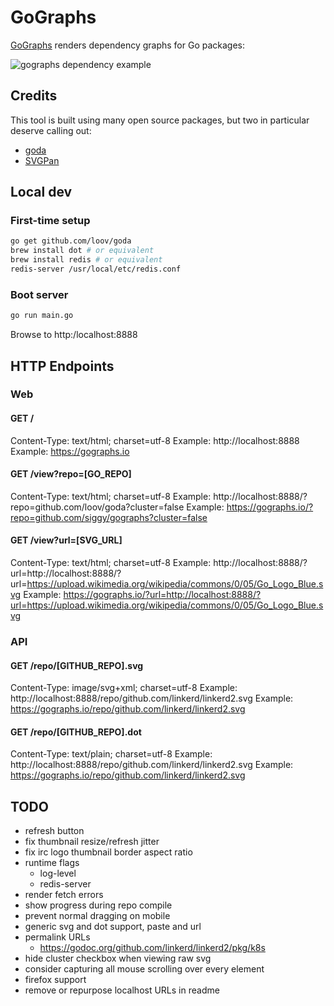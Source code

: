 # GoGraphs

[GoGraphs](https://gographs.io) renders dependency graphs for Go packages:

![gographs dependency example](https://gographs.io/repo/github.com/siggy/gographs.svg?cluster=false "GoGraphs Dependencies")

## Credits

This tool is built using many open source packages, but two in particular
deserve calling out:

- [goda](https://github.com/loov/goda)
- [SVGPan](https://github.com/ariutta/svg-pan-zoom)

## Local dev

### First-time setup

```bash
go get github.com/loov/goda
brew install dot # or equivalent
brew install redis # or equivalent
redis-server /usr/local/etc/redis.conf
```

### Boot server

```bash
go run main.go
```

Browse to http:/localhost:8888

## HTTP Endpoints

### Web

#### GET /
Content-Type: text/html; charset=utf-8
Example: http://localhost:8888
Example: https://gographs.io

#### GET /view?repo=[GO_REPO]
Content-Type: text/html; charset=utf-8
Example: http://localhost:8888/?repo=github.com/loov/goda?cluster=false
Example: https://gographs.io/?repo=github.com/siggy/gographs?cluster=false

#### GET /view?url=[SVG_URL]
Content-Type: text/html; charset=utf-8
Example: http://localhost:8888/?url=http://localhost:8888/?url=https://upload.wikimedia.org/wikipedia/commons/0/05/Go_Logo_Blue.svg
Example: https://gographs.io/?url=http://localhost:8888/?url=https://upload.wikimedia.org/wikipedia/commons/0/05/Go_Logo_Blue.svg

### API

#### GET /repo/[GITHUB_REPO].svg
Content-Type: image/svg+xml; charset=utf-8
Example: http://localhost:8888/repo/github.com/linkerd/linkerd2.svg
Example: https://gographs.io/repo/github.com/linkerd/linkerd2.svg

#### GET /repo/[GITHUB_REPO].dot
Content-Type: text/plain; charset=utf-8
Example:  http://localhost:8888/repo/github.com/linkerd/linkerd2.svg
Example:  https://gographs.io/repo/github.com/linkerd/linkerd2.svg


## TODO

- refresh button
- fix thumbnail resize/refresh jitter
- fix irc logo thumbnail border aspect ratio
- runtime flags
  - log-level
  - redis-server
- render fetch errors
- show progress during repo compile
- prevent normal dragging on mobile
- generic svg and dot support, paste and url
- permalink URLs
  - https://godoc.org/github.com/linkerd/linkerd2/pkg/k8s
- hide cluster checkbox when viewing raw svg
- consider capturing all mouse scrolling over every element
- firefox support
- remove or repurpose localhost URLs in readme
